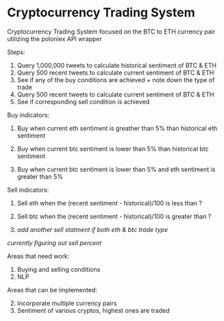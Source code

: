 # Cryptocurrency Trading System
Cryptocurrency Trading System focused on the BTC to ETH currency pair utilizing the poloniex API wrapper


Steps:
1. Query 1,000,000 tweets to calculate historical sentiment of BTC & ETH
2. Query 500 recent tweets to calculate current sentiment of BTC & ETH
3. See if any of the buy conditions are achieved + note down the type of trade
4. Query 500 recent tweets to calculate current sentiment of BTC & ETH
5. See if corresponding sell condition is achieved 

Buy indicators: 

   1. Buy when current eth sentiment is greather than 5% than historical eth sentiment
   
   2. Buy when current btc sentiment is lower than 5% than historical btc sentiment
   
   3. Buy when current btc sentiment is lower than 5% and eth sentiment is greater than 5%

Sell indicators:
   1. Sell eth when the (recent sentiment - historical)/100 is less than ?
   
   2. Sell btc when the (recent sentiment - historical)/100 is greater than ?
   
   3. *add another sell statment if both eth & btc trade type*

*currently figuring out sell percent*

Areas that need work: 

1. Buying and selling conditions
2. NLP  

Areas that can be implemented:

2. Incorporate multiple currency pairs
3. Sentiment of various cryptos, highest ones are traded
